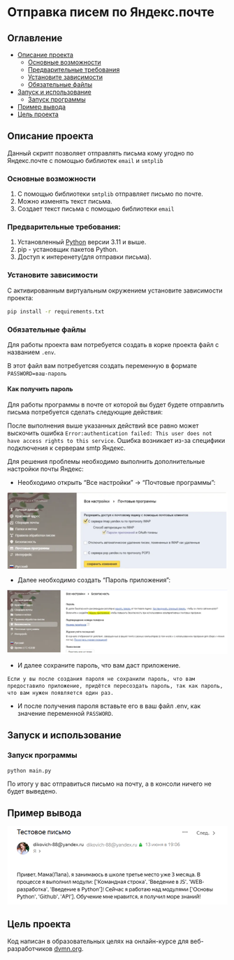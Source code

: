 # Отправка писем по Яндекс.почте

## Оглавление

* [Описание проекта](#описание-проекта)
    * [Основные возможности](#основные-возможности)
    * [Предварительные требования](#предварительные-требования)
    * [Установите зависимости](#установите-зависимости)
    * [Обязательные файлы](#обязательные-файлы)
* [Запуск и использование](#Запуск-и-использование)
    * [Запуск программы](#запуск-программы)
* [Пример вывода](#Пример-вывода)
* [Цель проекта](#цель-проекта)

## Описание проекта

Данный скрипт позволяет отправлять письма кому угодно по Яндекс.почте с помощью библиотек `email` и `smtplib`


### Основные возможности

1. С помощью библиотеки `smtplib` отправляет письмо по почте.
2. Можно изменять текст письма.
3. Создает текст письма с помощью библиотеки `email`

### Предварительные требования:

1. Установленный [Python](https://www.python.org/downloads/) версии 3.11 и выше.
2. pip - установщик пакетов Python.
3. Доступ к интеренету(для отправки письма).

### Установите зависимости

С активированным виртуальным окружением установите зависимости проекта:

```bash
pip install -r requirements.txt
```

### Обязательные файлы

Для работы проекта вам потребуется создать в корке проекта файл с названием `.env`.

В этот файл вам потребуетсяя создать переменную в формате `PASSWORD=ваш-пароль`

#### Как получить пароль

Для работы программы в почте от которой вы будет будете отправлить письма потребуется сделать следующие действия:

После выполнения выше указанных действий все равно может выскочить ошибка `Error:authentication failed: This user does not have access rights to this service`. Ошибка возникает из-за специфики подключения к серверам smtp Яндекс. 

Для решения проблемы необходимо выполнить дополнительные настройки почты Яндекс:

- Необходимо открыть “Все настройки” → “Почтовые программы”:

![Нажми на галочку в `С сервера imap...` и далее появится галочка на 'пароди приложения ...'](media/level_1.png)

- Далее необходимо создать “Пароль приложения”:

![Нажми на  ссылку с названием пароли приложения в разделе пароль.](media/level_2.png)

- И далее сохраните пароль, что вам даст приложение. 

```
Если у вы после создания пароля не сохранили пароль, что вам предоставило приложение, придётся пересоздать пароль, так как пароль, что вам нужен появляется один раз.
```

- И после получения пароля вставьте его в ваш файл .env, как значение переменной `PASSWORD`.

## Запуск и использование

### Запуск программы

```
python main.py
```

По итогу у вас отправиться письмо на почту, а в консоли ничего не будет выведено.


## Пример вывода

![пример вывода](media/output.png)

## Цель проекта

Код написан в образовательных целях на онлайн-курсе для веб-разработчиков [dvmn.org](https://dvmn.org/).
